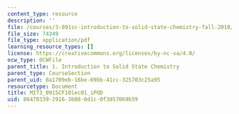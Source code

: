 ```yaml
---
content_type: resource
description: ''
file: /courses/3-091sc-introduction-to-solid-state-chemistry-fall-2010/8647033929163b088d1c0f3957069b59_MIT3_091SCF10lec01_iPOD.pdf
file_size: 74349
file_type: application/pdf
learning_resource_types: []
license: https://creativecommons.org/licenses/by-nc-sa/4.0/
ocw_type: OCWFile
parent_title: 1. Introduction to Solid State Chemistry
parent_type: CourseSection
parent_uid: 8a1709eb-16be-69bb-41cc-325703c25a95
resourcetype: Document
title: MIT3_091SCF10lec01_iPOD
uid: 86470339-2916-3b08-8d1c-0f3957069b59
---
```


